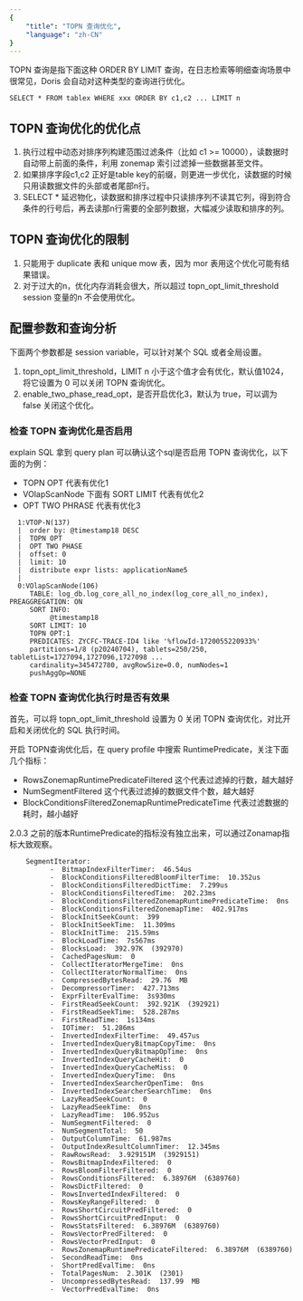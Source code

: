 ```yaml
---
{
    "title": "TOPN 查询优化",
    "language": "zh-CN"
}
---
```


<!-- 
Licensed to the Apache Software Foundation (ASF) under one
or more contributor license agreements.  See the NOTICE file
distributed with this work for additional information
regarding copyright ownership.  The ASF licenses this file
to you under the Apache License, Version 2.0 (the
"License"); you may not use this file except in compliance
with the License.  You may obtain a copy of the License at

  http://www.apache.org/licenses/LICENSE-2.0

Unless required by applicable law or agreed to in writing,
software distributed under the License is distributed on an
"AS IS" BASIS, WITHOUT WARRANTIES OR CONDITIONS OF ANY
KIND, either express or implied.  See the License for the
specific language governing permissions and limitations
under the License.
-->


TOPN 查询是指下面这种 ORDER BY LIMIT 查询，在日志检索等明细查询场景中很常见，Doris 会自动对这种类型的查询进行优化。

```
SELECT * FROM tablex WHERE xxx ORDER BY c1,c2 ... LIMIT n
```

## TOPN 查询优化的优化点

1. 执行过程中动态对排序列构建范围过滤条件（比如 c1 >= 10000），读数据时自动带上前面的条件，利用 zonemap 索引过滤掉一些数据甚至文件。
2. 如果排序字段c1,c2 正好是table key的前缀，则更进一步优化，读数据的时候只用读数据文件的头部或者尾部n行。
3. SELECT * 延迟物化，读数据和排序过程中只读排序列不读其它列，得到符合条件的行号后，再去读那n行需要的全部列数据，大幅减少读取和排序的列。


## TOPN 查询优化的限制

1. 只能用于 duplicate 表和 unique mow 表，因为 mor 表用这个优化可能有结果错误。
2. 对于过大的n，优化内存消耗会很大，所以超过 topn_opt_limit_threshold session 变量的n 不会使用优化。


## 配置参数和查询分析

下面两个参数都是 session variable，可以针对某个 SQL 或者全局设置。
1. topn_opt_limit_threshold，LIMIT n 小于这个值才会有优化，默认值1024，将它设置为 0 可以关闭 TOPN 查询优化。
2. enable_two_phase_read_opt，是否开启优化3，默认为 true，可以调为 false 关闭这个优化。

### 检查 TOPN 查询优化是否启用

explain SQL 拿到 query plan 可以确认这个sql是否启用 TOPN 查询优化，以下面的为例：
- TOPN OPT 代表有优化1
- VOlapScanNode 下面有 SORT LIMIT 代表有优化2
- OPT TWO PHRASE 代表有优化3

```
  1:VTOP-N(137)
  |  order by: @timestamp18 DESC
  |  TOPN OPT
  |  OPT TWO PHASE
  |  offset: 0
  |  limit: 10
  |  distribute expr lists: applicationName5
  |  
  0:VOlapScanNode(106)
     TABLE: log_db.log_core_all_no_index(log_core_all_no_index), PREAGGREGATION: ON
     SORT INFO:
          @timestamp18
     SORT LIMIT: 10
     TOPN OPT:1
     PREDICATES: ZYCFC-TRACE-ID4 like '%flowId-1720055220933%'
     partitions=1/8 (p20240704), tablets=250/250, tabletList=1727094,1727096,1727098 ...
     cardinality=345472780, avgRowSize=0.0, numNodes=1
     pushAggOp=NONE
```

### 检查 TOPN 查询优化执行时是否有效果

首先，可以将 topn_opt_limit_threshold 设置为 0 关闭 TOPN 查询优化，对比开启和关闭优化的 SQL 执行时间。

开启 TOPN查询优化后，在 query profile 中搜索 RuntimePredicate，关注下面几个指标：
- RowsZonemapRuntimePredicateFiltered 这个代表过滤掉的行数，越大越好
- NumSegmentFiltered 这个代表过滤掉的数据文件个数，越大越好
- BlockConditionsFilteredZonemapRuntimePredicateTime 代表过滤数据的耗时，越小越好

2.0.3 之前的版本RuntimePredicate的指标没有独立出来，可以通过Zonamap指标大致观察。

```
    SegmentIterator:
          -  BitmapIndexFilterTimer:  46.54us
          -  BlockConditionsFilteredBloomFilterTime:  10.352us
          -  BlockConditionsFilteredDictTime:  7.299us
          -  BlockConditionsFilteredTime:  202.23ms
          -  BlockConditionsFilteredZonemapRuntimePredicateTime:  0ns
          -  BlockConditionsFilteredZonemapTime:  402.917ms
          -  BlockInitSeekCount:  399
          -  BlockInitSeekTime:  11.309ms
          -  BlockInitTime:  215.59ms
          -  BlockLoadTime:  7s567ms
          -  BlocksLoad:  392.97K  (392970)
          -  CachedPagesNum:  0
          -  CollectIteratorMergeTime:  0ns
          -  CollectIteratorNormalTime:  0ns
          -  CompressedBytesRead:  29.76  MB
          -  DecompressorTimer:  427.713ms
          -  ExprFilterEvalTime:  3s930ms
          -  FirstReadSeekCount:  392.921K  (392921)
          -  FirstReadSeekTime:  528.287ms
          -  FirstReadTime:  1s134ms
          -  IOTimer:  51.286ms
          -  InvertedIndexFilterTime:  49.457us
          -  InvertedIndexQueryBitmapCopyTime:  0ns
          -  InvertedIndexQueryBitmapOpTime:  0ns
          -  InvertedIndexQueryCacheHit:  0
          -  InvertedIndexQueryCacheMiss:  0
          -  InvertedIndexQueryTime:  0ns
          -  InvertedIndexSearcherOpenTime:  0ns
          -  InvertedIndexSearcherSearchTime:  0ns
          -  LazyReadSeekCount:  0
          -  LazyReadSeekTime:  0ns
          -  LazyReadTime:  106.952us
          -  NumSegmentFiltered:  0
          -  NumSegmentTotal:  50
          -  OutputColumnTime:  61.987ms
          -  OutputIndexResultColumnTimer:  12.345ms
          -  RawRowsRead:  3.929151M  (3929151)
          -  RowsBitmapIndexFiltered:  0
          -  RowsBloomFilterFiltered:  0
          -  RowsConditionsFiltered:  6.38976M  (6389760)
          -  RowsDictFiltered:  0
          -  RowsInvertedIndexFiltered:  0
          -  RowsKeyRangeFiltered:  0
          -  RowsShortCircuitPredFiltered:  0
          -  RowsShortCircuitPredInput:  0
          -  RowsStatsFiltered:  6.38976M  (6389760)
          -  RowsVectorPredFiltered:  0
          -  RowsVectorPredInput:  0
          -  RowsZonemapRuntimePredicateFiltered:  6.38976M  (6389760)
          -  SecondReadTime:  0ns
          -  ShortPredEvalTime:  0ns
          -  TotalPagesNum:  2.301K  (2301)
          -  UncompressedBytesRead:  137.99  MB
          -  VectorPredEvalTime:  0ns
```
